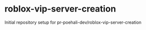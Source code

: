 # roblox-vip-server-creation

Initial repository setup for pr-poehali-dev/roblox-vip-server-creation